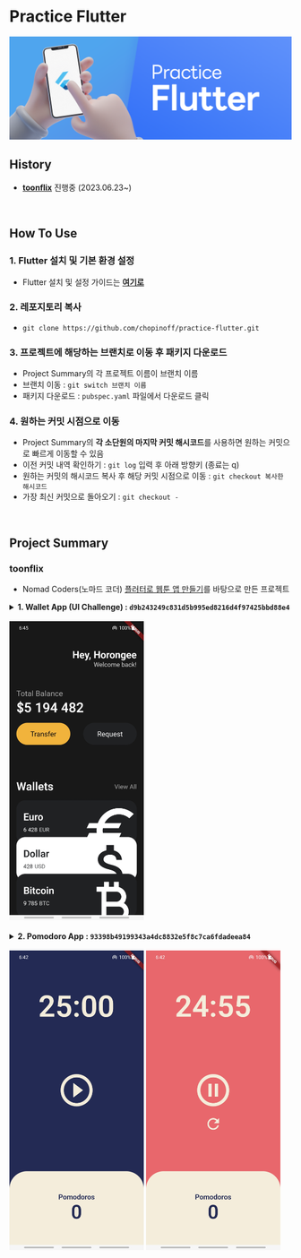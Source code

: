 # Practice Flutter
<img src="image/practice_flutter_banner.png" alt="Practice Flutter Banner">

## History
- [**toonflix**](https://github.com/chopinoff/practice-flutter#toonflix) 진행중 (2023.06.23~)
<br>

## How To Use
### 1. Flutter 설치 및 기본 환경 설정
- Flutter 설치 및 설정 가이드는 [**여기로**](https://github.com/chopinoff/today-i-learned/blob/master/FrontEnd/Flutter/00_Flutter_Intro.md#installation-for-windows)
### 2. 레포지토리 복사
- `git clone https://github.com/chopinoff/practice-flutter.git`
### 3. 프로젝트에 해당하는 브랜치로 이동 후 패키지 다운로드
- Project Summary의 각 프로젝트 이름이 브랜치 이름 
- 브랜치 이동 : `git switch 브랜치 이름`
- 패키지 다운로드 : `pubspec.yaml` 파일에서 다운로드 클릭
### 4. 원하는 커밋 시점으로 이동
- Project Summary의 **각 소단원의 마지막 커밋 해시코드**를 사용하면 원하는 커밋으로 빠르게 이동할 수 있음
- 이전 커밋 내역 확인하기 : `git log` 입력 후 아래 방향키 (종료는 q)
- 원하는 커밋의 해시코드 복사 후 해당 커밋 시점으로 이동 : `git checkout 복사한 해시코드`
- 가장 최신 커밋으로 돌아오기 : `git checkout -`
<br>

## Project Summary
### toonflix
- Nomad Coders(노마드 코더) [플러터로 웹툰 앱 만들기](https://nomadcoders.co/flutter-for-beginners)를 바탕으로 만든 프로젝트

<details>
<summary><b>1. Wallet App (UI Challenge) : <code>d9b243249c831d5b995ed8216d4f97425bbd88e4</code></b></summary>
<div markdown="1">

- Start Flutter
- Header
- Buttons Section
- VSCode Settings
- Reusable Widgets
- Cards
- Icons and Transforms
- Reusable Cards
- Code Challenge
- Wallet App Fin.
- Wallet App Screen 분리 : `d9b243249c831d5b995ed8216d4f97425bbd88e4`

</div>
</details>
<br>
<img src="image/toonflix_wallet_app.jpg" alt="Toonflix Wallet App" width="240px">
<br><br>
<details>
<summary><b>2. Pomodoro App : <code>93398b49199343a4dc8832e5f8c7ca6fdadeea84</code></b></summary>
<div markdown="1">

- State
- setState
- setState Recap
- Theme, BuildContext
- Widget Lifecycle
- User Interface
- Timer
- Pause Play
- Date Format
- Code Challenge
- Pomodoro App Fin.
- Pomodoro App ThemeData 분리
- StatusBar 색상 변경 : `93398b49199343a4dc8832e5f8c7ca6fdadeea84`

</div>
</details>
<br>
<img src="image/toonflix_pomodoro_app.jpg" alt="Toonflix Wallet App" width="240px">
<img src="image/toonflix_pomodoro_app_02.jpg" alt="Toonflix Wallet App" width="240px">